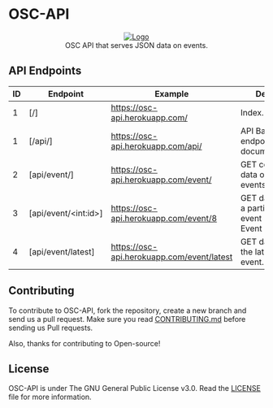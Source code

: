 # OSC-API

<p align="center">
    <a href="https://github.com/Open-Source-Community-VIT-AP/OSC-API"><img src="assets/Long_logo.png" alt="Logo" border="0"></a>
    <br>OSC API that serves JSON data on events.
</p>

## API Endpoints

| ID  | Endpoint              | Example                                    | Details                                           |
| --- | --------------------- | ------------------------------------------ | ------------------------------------------------- |
| 1   | [/]                   | https://osc-api.herokuapp.com/             | Index.                                            |
| 1   | [/api/]               | https://osc-api.herokuapp.com/api/         | API Base endpoint with documentation              |
| 2   | [api/event/]          | https://osc-api.herokuapp.com/event/       | GET complete data on all the events.              |
| 3   | [api/event/\<int:id>] | https://osc-api.herokuapp.com/event/8      | GET data from a particular event (from Event ID). |
| 4   | [api/event/latest]    | https://osc-api.herokuapp.com/event/latest | GET data of the latest OSC event.                 |

## Contributing

To contribute to OSC-API, fork the repository, create a new branch and send us a pull request. Make sure you read [CONTRIBUTING.md](https://github.com/Open-Source-Community-VIT-AP/OSC-API/blob/main/.github/CONTRIBUTING.md) before sending us Pull requests.

Also, thanks for contributing to Open-source!

## License

OSC-API is under The GNU General Public License v3.0. Read the [LICENSE](https://github.com/Open-Source-Community-VIT-AP/OSC-API/blob/main/LICENSE) file for more information.
